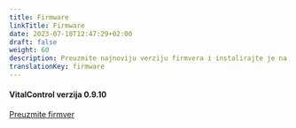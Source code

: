 ```yaml
---
title: Firmware
linkTitle: Firmware
date: 2023-07-18T12:47:29+02:00
draft: false
weight: 60
description: Preuzmite najnoviju verziju firmvera i instalirajte je na svoj VitalControl uređaj.
translationKey: firmware
---
```

#### VitalControl verzija 0.9.10

<a href="/download/firmware.vcu" role="button" class="btn btn-primary btn-lg">Preuzmite firmver</a>
